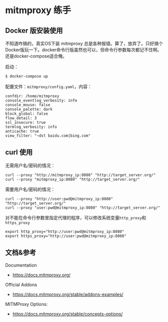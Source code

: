 # mitmproxy 练手

## Docker 版安装使用

不知道咋搞的，真实OS下装 mitmproxy 总是各种报错。算了，放弃了。只好搞个Docker版玩一下。docker命令行版虽然也可以，但命令行参数每次都记不住啊。还是docker-compose适合俺。

启动：
```bash
$ docker-compose up 
```

配置文件：`mitmproxy/config.yaml`，内容：

```
confdir: /home/mitmproxy
console_eventlog_verbosity: info
console_mouse: false
console_palette: dark
block_global: false
flow_detail: 3
ssl_insecure: true
termlog_verbosity: info
anticache: true
view_filter: "~dst baidu.com|bing.com"
```

## curl 使用

无需用户名/密码的情况：

````
curl --proxy "http://mitmproxy_ip:8080" "http://target_server.org/"
curl --proxy "mitmproxy_ip:8080" "http://target_server.org/"
````

需要用户名/密码的情况：

```
curl --proxy "http://user:pwd@mitmproxy_ip:8080" "http://target_server.org/"
curl --proxy "user:pwd@mitmproxy_ip:8080" "http://target_server.org/"
```

对不能在命令行参数里指定代理的程序，可以修改系统变量`http_proxy`和`https_proxy`

```
export http_proxy="http://user:pwd@mitmproxy_ip:8080"
export https_proxy="http://user:pwd@mitmproxy_ip:8080"
```



## 文档&参考

Documentation

- https://docs.mitmproxy.org/

Official Addons
- https://docs.mitmproxy.org/stable/addons-examples/

MITMProxy Options:
- https://docs.mitmproxy.org/stable/concepts-options/
